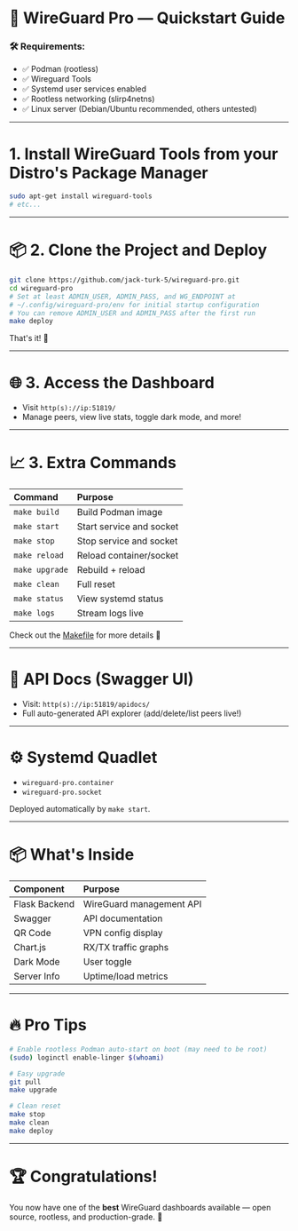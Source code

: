 # 🚀 WireGuard Pro — Quickstart Guide

### 🛠 Requirements:
- ✅ Podman (rootless)
- ✅ Wireguard Tools
- ✅ Systemd user services enabled
- ✅ Rootless networking (slirp4netns)
- ✅ Linux server (Debian/Ubuntu recommended, others untested)

---

# 1. Install WireGuard Tools from your Distro's Package Manager
```bash
sudo apt-get install wireguard-tools
# etc...
```

---

# 📦 2. Clone the Project and Deploy

```bash
git clone https://github.com/jack-turk-5/wireguard-pro.git
cd wireguard-pro
# Set at least ADMIN_USER, ADMIN_PASS, and WG_ENDPOINT at
# ~/.config/wireguard-pro/env for initial startup configuration
# You can remove ADMIN_USER and ADMIN_PASS after the first run
make deploy
```

That's it! 🎯

---

# 🌐 3. Access the Dashboard

- Visit `http(s)://ip:51819/`
- Manage peers, view live stats, toggle dark mode, and more!

---

# 📈 3. Extra Commands

| Command | Purpose |
|:---|:---|
| `make build` | Build Podman image |
| `make start` | Start service and socket |
| `make stop` | Stop service and socket |
| `make reload` | Reload container/socket |
| `make upgrade` | Rebuild + reload |
| `make clean` | Full reset |
| `make status` | View systemd status |
| `make logs` | Stream logs live |

Check out the [Makefile](../Makefile) for more details 📖

---

# 📜 API Docs (Swagger UI)

- Visit: `http(s)://ip:51819/apidocs/`
- Full auto-generated API explorer (add/delete/list peers live!)

---

# ⚙️ Systemd Quadlet

- `wireguard-pro.container`
- `wireguard-pro.socket`

Deployed automatically by `make start`.

---

# 📦 What's Inside

| Component | Purpose |
|:---|:---|
| Flask Backend | WireGuard management API |
| Swagger | API documentation |
| QR Code | VPN config display |
| Chart.js | RX/TX traffic graphs |
| Dark Mode | User toggle |
| Server Info | Uptime/load metrics |

---

# 🔥 Pro Tips

```bash
# Enable rootless Podman auto-start on boot (may need to be root)
(sudo) loginctl enable-linger $(whoami)

# Easy upgrade
git pull
make upgrade

# Clean reset
make stop
make clean
make deploy
```

---

# 🏆 Congratulations!

You now have one of the **best** WireGuard dashboards available — open source, rootless, and production-grade. 🚀
